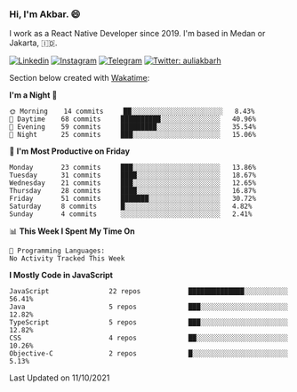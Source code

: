 ### Hi,  I'm Akbar. 😄

I work as a React Native Developer since 2019. I'm based in Medan or Jakarta, :indonesia:. 

<!-- 🔭 Take a look at my [LinkedIn](https://www.linkedin.com/in/aulia-akbar-harahap/) profile. -->

<!-- For now I still don't have a repository to be proud of, but I'm working on it. -->

[![Linkedin](https://img.shields.io/badge/-Aulia%20Akbar%20Harahap-blue?style=flat-square&labelColor=gray&logo=Linkedin&logoColor=white&link=https://www.linkedin.com/in/aulia-akbar-harahap)](https://www.linkedin.com/in/aulia-akbar-harahap)
[![Instagram](https://img.shields.io/badge/-@auliakbarh-orange?style=flat-square&labelColor=gray&logo=Instagram&logoColor=white&link=https://www.instagram.com/auliakbarh)](https://www.instagram.com/auliakbarh)
[![Telegram](https://img.shields.io/badge/-auliakbarh-informational?style=flat-square&labelColor=gray&logo=telegram&logoColor=white&link=https://t.me/auliakbarh)](https://t.me/auliakbarh)
[![Twitter: auliakbarh](https://img.shields.io/twitter/follow/auliakbarh?style=social)](https://twitter.com/auliakbarh)

Section below created with [Wakatime](https://wakatime.com/):
<!--START_SECTION:waka-->
**I'm a Night 🦉** 

```text
🌞 Morning    14 commits     ██░░░░░░░░░░░░░░░░░░░░░░░   8.43% 
🌆 Daytime    68 commits     ██████████░░░░░░░░░░░░░░░   40.96% 
🌃 Evening    59 commits     █████████░░░░░░░░░░░░░░░░   35.54% 
🌙 Night      25 commits     ███░░░░░░░░░░░░░░░░░░░░░░   15.06%

```
📅 **I'm Most Productive on Friday** 

```text
Monday       23 commits     ███░░░░░░░░░░░░░░░░░░░░░░   13.86% 
Tuesday      31 commits     ████░░░░░░░░░░░░░░░░░░░░░   18.67% 
Wednesday    21 commits     ███░░░░░░░░░░░░░░░░░░░░░░   12.65% 
Thursday     28 commits     ████░░░░░░░░░░░░░░░░░░░░░   16.87% 
Friday       51 commits     ███████░░░░░░░░░░░░░░░░░░   30.72% 
Saturday     8 commits      █░░░░░░░░░░░░░░░░░░░░░░░░   4.82% 
Sunday       4 commits      ░░░░░░░░░░░░░░░░░░░░░░░░░   2.41%

```


📊 **This Week I Spent My Time On** 

```text
💬 Programming Languages: 
No Activity Tracked This Week

```

**I Mostly Code in JavaScript** 

```text
JavaScript               22 repos            ██████████████░░░░░░░░░░░   56.41% 
Java                     5 repos             ███░░░░░░░░░░░░░░░░░░░░░░   12.82% 
TypeScript               5 repos             ███░░░░░░░░░░░░░░░░░░░░░░   12.82% 
CSS                      4 repos             ██░░░░░░░░░░░░░░░░░░░░░░░   10.26% 
Objective-C              2 repos             █░░░░░░░░░░░░░░░░░░░░░░░░   5.13%

```



 Last Updated on 11/10/2021
<!--END_SECTION:waka-->


<!--
**auliakbarh/auliakbarh** is a ✨ _special_ ✨ repository because its `README.md` (this file) appears on your GitHub profile.

Here are some ideas to get you started:

- 🔭 I’m currently working on ...
- 🌱 I’m currently learning ...
- 👯 I’m looking to collaborate on ...
- 🤔 I’m looking for help with ...
- 💬 Ask me about ...
- 📫 How to reach me: ...
- 😄 Pronouns: ...
- ⚡ Fun fact: ...
-->
